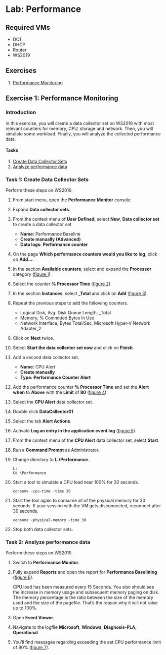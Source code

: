 # Lab: Performance

## Required VMs

* DC1
* DHCP
* Router
* WS2019

## Exercises

1. [Performance Monitoring](#exercise-1-performance-monitoring)

## Exercise 1: Performance Monitoring

### Introduction

In this exercise, you will create a data collector set on WS2019 with most relevant counters for memory, CPU, storage and network. Then, you will simulate some workload. Finally, you will analyze the collected performance data.

#### Tasks

1. [Create Data Collector Sets](#task-1-create-data-collector-sets)
1. [Analyze performance data](#task-2-analyze-performance-data)

### Task 1: Create Data Collector Sets

Perform these steps on WS2019.

1. From start menu, open the **Performance Monitor** console.
1. Expand **Data collector sets**.
1. From the context menu of **User Defined**, select **New**, **Data collector set** to create a data collector set.
   * **Name:** Performance Baseline
   * **Create manually (Advanced)**
   * **Data logs:** **Performance counter**
1. On the page **Which performance counters would you like to log**, click on **Add…**.
1. In the section **Available counters**, select and expand the **Processor** category ([figure 1]).
1. Select the counter **% Processor Time** ([figure 2]).
1. In the section **Instances**, select **_Total** and click on **Add** ([figure 3]).
1. Repeat the previous steps to add the following counters.
   * Logical Disk, Avg. Disk Queue Length, _Total
   * Memory, % Committed Bytes In Use
   * Network Interface, Bytes Total/Sec, Microsoft Hyper-V Network Adapter_2
1. Click on **Next** twice.
1. Select **Start the data collector set now** and click on **Finish**.
1. Add a second data collector set.
   * **Name:** CPU Alert
   * **Create manually**
   * **Type:** **Performance Counter Alert**
1. Add the performance counter **% Processor Time** and set the **Alert when** to **Above** with the **Limit** of **80** ([figure 4]).
1. Select the **CPU Alert** data collector set.
1. Double click **DataCollector01**.
1. Select the tab **Alert Actions**.
1. Activate **Log an entry in the application event log** ([figure 5]).
1. From the context menu of the **CPU Alert** data collector set, select **Start**.
1. Run a **Command Prompt** as Administrator.
1. Change directory to **L:\Performance**.

   ````shell
   L:
   Cd \Performance
   ````

1. Start a tool to simulate a CPU load near 100% for 30 seconds.

   ````shell
   consume -cpu-time -time 30
   ````

1. Start the tool again to consume all of the physical memory for 30 seconds. If your session with the VM gets disconnected, reconnect after 30 seconds.

   ````shell
   consume -physical-memory -time 30
   ````

1. Stop both data collector sets.

### Task 2: Analyze performance data

Perform these steps on WS2019.

1. Switch to **Performance Monitor**.
1. Fully expand **Reports** and open the report for **Performance Baselining** ([figure 6]).

   CPU load has been measured every 15 Seconds. You also should see the increase in memory usage and subsequent memory paging on disk. The memory percentage is the ratio between the size of the memory used and the size of the pagefile. That’s the reason why it will not raise up to 100%.

1. Open **Event Viewer**.
1. Navigate to the logfile **Microsoft**, **Windows**, **Diagnosis-PLA**, **Operational**.
1. You’ll find messages regarding exceeding the set CPU performance limit of 80% ([figure 7]).

[figure 1]: images/Lab17/figure01.png
[figure 2]: images/Lab17/figure02.png
[figure 3]: images/Lab17/figure03.png
[figure 4]: images/Lab17/figure04.png
[figure 5]: images/Lab17/figure05.png
[figure 6]: images/Lab17/figure06.png
[figure 7]: images/Lab17/figure07.png
